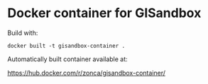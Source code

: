 Docker container for GISandbox
==============================

Build with:

    docker built -t gisandbox-container .

Automatically built container available at:

<https://hub.docker.com/r/zonca/gisandbox-container/>
